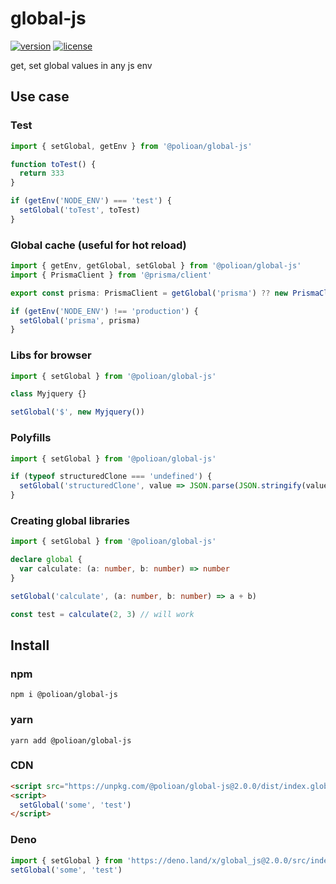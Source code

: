 # global-js
[![version](https://img.shields.io/npm/v/@polioan/global-js.svg)](https://www.npmjs.com/package/@polioan/global-js)
[![license](https://img.shields.io/github/license/polioan/global-js)](https://opensource.org/licenses/MIT)

get, set global values in any js env

## Use case

### Test

```ts
import { setGlobal, getEnv } from '@polioan/global-js'

function toTest() {
  return 333
}

if (getEnv('NODE_ENV') === 'test') {
  setGlobal('toTest', toTest)
}
```

### Global cache (useful for hot reload)

```ts
import { getEnv, getGlobal, setGlobal } from '@polioan/global-js'
import { PrismaClient } from '@prisma/client'

export const prisma: PrismaClient = getGlobal('prisma') ?? new PrismaClient({})

if (getEnv('NODE_ENV') !== 'production') {
  setGlobal('prisma', prisma)
}
```

### Libs for browser

```ts
import { setGlobal } from '@polioan/global-js'

class Myjquery {}

setGlobal('$', new Myjquery())
```

### Polyfills

```ts
import { setGlobal } from '@polioan/global-js'

if (typeof structuredClone === 'undefined') {
  setGlobal('structuredClone', value => JSON.parse(JSON.stringify(value)))
}
```

### Creating global libraries

```ts
import { setGlobal } from '@polioan/global-js'

declare global {
  var calculate: (a: number, b: number) => number
}

setGlobal('calculate', (a: number, b: number) => a + b)

const test = calculate(2, 3) // will work
```

## Install

### npm

```shell
npm i @polioan/global-js
```

### yarn

```shell
yarn add @polioan/global-js
```

### CDN

```html
<script src="https://unpkg.com/@polioan/global-js@2.0.0/dist/index.global.js"></script>
<script>
  setGlobal('some', 'test')
</script>
```

### Deno

```ts
import { setGlobal } from 'https://deno.land/x/global_js@2.0.0/src/index.ts'
setGlobal('some', 'test')
```

